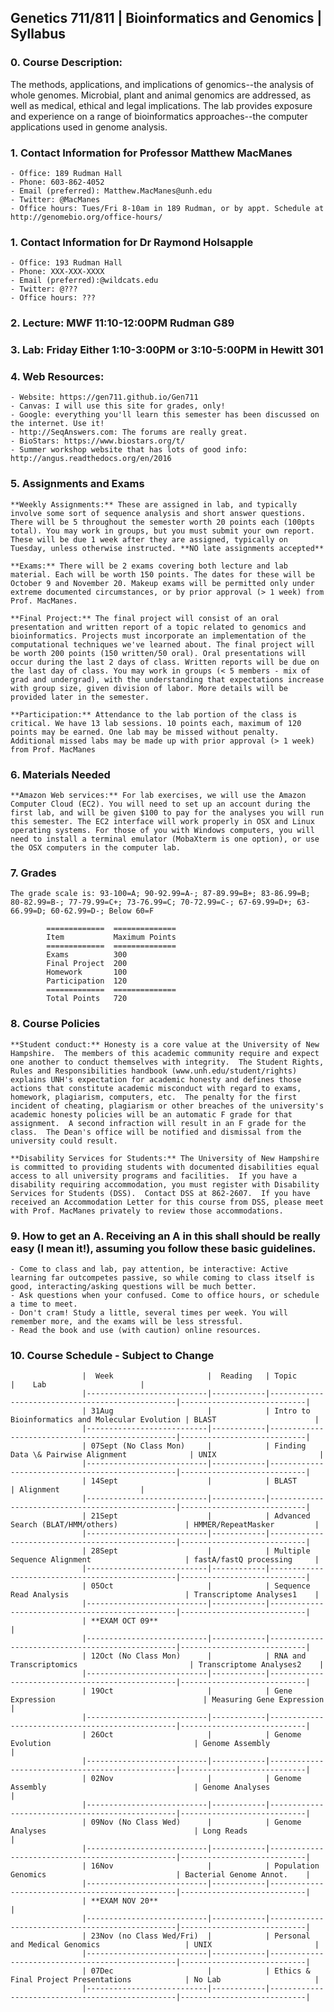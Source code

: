 ## Genetics 711/811 | Bioinformatics and Genomics | Syllabus


### 0. Course Description:

The methods, applications, and implications of genomics--the analysis of whole genomes. Microbial, plant and animal genomics are addressed, as well as medical, ethical and legal implications. The lab provides exposure and experience on a range of bioinformatics approaches--the computer applications used in genome analysis.

### 1. Contact Information for Professor Matthew MacManes

    - Office: 189 Rudman Hall
    - Phone: 603-862-4052
    - Email (preferred): Matthew.MacManes@unh.edu
    - Twitter: @MacManes
    - Office hours: Tues/Fri 8-10am in 189 Rudman, or by appt. Schedule at http://genomebio.org/office-hours/


### 1. Contact Information for Dr Raymond Holsapple

    - Office: 193 Rudman Hall
    - Phone: XXX-XXX-XXXX
    - Email (preferred):@wildcats.edu
    - Twitter: @???
    - Office hours: ???


### 2. Lecture: MWF 11:10-12:00PM Rudman G89
### 3. Lab: Friday Either 1:10-3:00PM or 3:10-5:00PM in Hewitt 301
### 4. Web Resources:

    - Website: https://gen711.github.io/Gen711
    - Canvas: I will use this site for grades, only!
    - Google: everything you'll learn this semester has been discussed on the internet. Use it!
    - http://SeqAnswers.com: The forums are really great.
    - BioStars: https://www.biostars.org/t/
    - Summer workshop website that has lots of good info: http://angus.readthedocs.org/en/2016

### 5. Assignments and Exams

    **Weekly Assignments:** These are assigned in lab, and typically involve some sort of sequence analysis and short answer questions. There will be 5 throughout the semester worth 20 points each (100pts total). You may work in groups, but you must submit your own report. These will be due 1 week after they are assigned, typically on Tuesday, unless otherwise instructed. **NO late assignments accepted**

    **Exams:** There will be 2 exams covering both lecture and lab material. Each will be worth 150 points. The dates for these will be October 9 and November 20. Makeup exams will be permitted only under extreme documented circumstances, or by prior approval (> 1 week) from Prof. MacManes.

    **Final Project:** The final project will consist of an oral presentation and written report of a topic related to genomics and bioinformatics. Projects must incorporate an implementation of the computational techniques we've learned about. The final project will be worth 200 points (150 written/50 oral). Oral presentations will occur during the last 2 days of class. Written reports will be due on the last day of class. You may work in groups (< 5 members - mix of grad and undergrad), with the understanding that expectations increase with group size, given division of labor. More details will be provided later in the semester.

    **Participation:** Attendance to the lab portion of the class is critical. We have 13 lab sessions. 10 points each, maximum of 120 points may be earned. One lab may be missed without penalty. Additional missed labs may be made up with prior approval (> 1 week) from Prof. MacManes

### 6. Materials Needed

    **Amazon Web services:** For lab exercises, we will use the Amazon Computer Cloud (EC2). You will need to set up an account during the first lab, and will be given $100 to pay for the analyses you will run this semester. The EC2 interface will work properly in OSX and Linux operating systems. For those of you with Windows computers, you will need to install a terminal emulator (MobaXterm is one option), or use the OSX computers in the computer lab.

### 7. Grades

    The grade scale is: 93-100=A; 90-92.99=A-; 87-89.99=B+; 83-86.99=B; 80-82.99=B-; 77-79.99=C+; 73-76.99=C; 70-72.99=C-; 67-69.99=D+; 63-66.99=D; 60-62.99=D-; Below 60=F

            =============  ==============  
            Item           Maximum Points    
            =============  ==============  
            Exams          300
            Final Project  200
            Homework       100  
            Participation  120  
            =============  ==============
            Total Points   720


### 8. Course Policies

    **Student conduct:** Honesty is a core value at the University of New Hampshire.  The members of this academic community require and expect one another to conduct themselves with integrity.  The Student Rights, Rules and Responsibilities handbook (www.unh.edu/student/rights) explains UNH's expectation for academic honesty and defines those actions that constitute academic misconduct with regard to exams, homework, plagiarism, computers, etc.  The penalty for the first incident of cheating, plagiarism or other breaches of the university's academic honesty policies will be an automatic F grade for that assignment.  A second infraction will result in an F grade for the class.  The Dean's office will be notified and dismissal from the university could result.

    **Disability Services for Students:** The University of New Hampshire is committed to providing students with documented disabilities equal access to all university programs and facilities.  If you have a disability requiring accommodation, you must register with Disability Services for Students (DSS).  Contact DSS at 862-2607.  If you have received an Accommodation Letter for this course from DSS, please meet with Prof. MacManes privately to review those accommodations.

### 9. How to get an A. Receiving an A in this shall should be really easy (I mean it!), assuming you follow these basic guidelines.

    - Come to class and lab, pay attention, be interactive: Active learning far outcompetes passive, so while coming to class itself is good, interacting/asking questions will be much better.
    - Ask questions when your confused. Come to office hours, or schedule a time to meet.
    - Don't cram! Study a little, several times per week. You will remember more, and the exams will be less stressful.
    - Read the book and use (with caution) online resources.

### 10. Course Schedule - Subject to Change


                    |  Week                     |  Reading   | Topic                                           |    Lab                     |
                    |---------------------------|------------|-------------------------------------------------|----------------------------|
                    | 31Aug                     |            | Intro to Bioinformatics and Molecular Evolution | BLAST                      |
                    |---------------------------|------------|-------------------------------------------------|----------------------------|
                    | 07Sept (No Class Mon)     |            | Finding Data \& Pairwise Alignment              | UNIX                       |
                    |---------------------------|------------|-------------------------------------------------|----------------------------|
                    | 14Sept                    |            | BLAST                                           | Alignment                  |
                    |---------------------------|------------|-------------------------------------------------|----------------------------|
                    | 21Sept                    |            | Advanced Search (BLAT/HMM/others)               | HMMER/RepeatMasker         |
                    |---------------------------|------------|-------------------------------------------------|----------------------------|
                    | 28Sept                    |            | Multiple Sequence Alignment                     | fastA/fastQ processing     |
                    |---------------------------|------------|-------------------------------------------------|----------------------------|
                    | 05Oct                     |            | Sequence Read Analysis                          | Transcriptome Analyses1    |
                    |---------------------------|------------|-------------------------------------------------|----------------------------|
                    | **EXAM OCT 09**                                                                                                       |
                    |---------------------------|------------|-------------------------------------------------|----------------------------|
                    | 12Oct (No Class Mon)      |            | RNA and Transcriptomics                         | Transcriptome Analyses2    |
                    |---------------------------|------------|-------------------------------------------------|----------------------------|
                    | 19Oct                     |            | Gene Expression                                 | Measuring Gene Expression  |
                    |---------------------------|------------|-------------------------------------------------|----------------------------|
                    | 26Oct                     |            | Genome Evolution                                | Genome Assembly            |
                    |---------------------------|------------|-------------------------------------------------|----------------------------|
                    | 02Nov                     |            | Genome Assembly                                 | Genome Analyses            |
                    |---------------------------|------------|-------------------------------------------------|----------------------------|
                    | 09Nov (No Class Wed)      |            | Genome Analyses                                 | Long Reads                 |
                    |---------------------------|------------|-------------------------------------------------|----------------------------|
                    | 16Nov                     |            | Population Genomics                             | Bacterial Genome Annot.    |
                    |---------------------------|------------|-------------------------------------------------|----------------------------|
                    | **EXAM NOV 20**                                                                                                       |
                    |---------------------------|------------|-------------------------------------------------|----------------------------|
                    | 23Nov (no Class Wed/Fri)  |            | Personal and Medical Genomics                   | UNIX                       |
                    |---------------------------|------------|-------------------------------------------------|----------------------------|
                    | 07Dec                     |            | Ethics & Final Project Presentations            | No Lab                     |
                    |---------------------------|------------|-------------------------------------------------|----------------------------|
